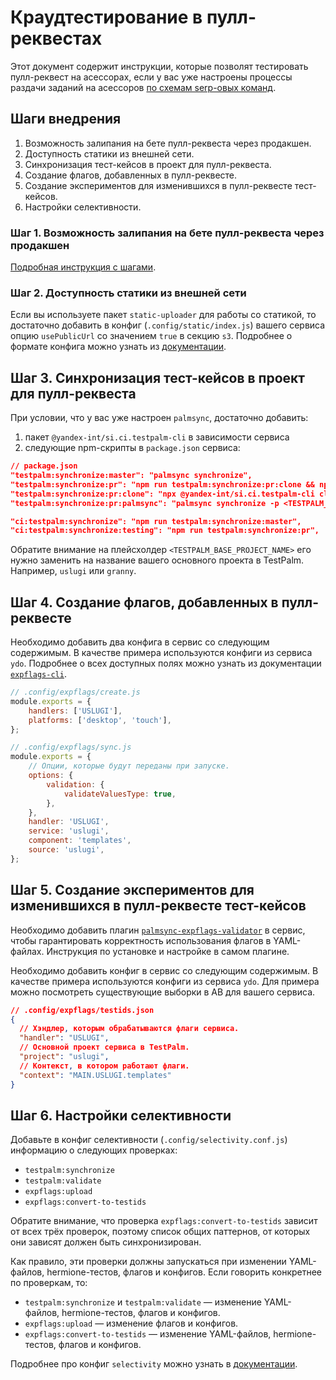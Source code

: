 # Краудтестирование в пулл-реквестах

Этот документ содержит инструкции, которые позволят тестировать пулл-реквест на асессорах, если у вас уже настроены процессы раздачи заданий на асессоров [по схемам serp-овых команд](https://wiki.yandex-team.ru/search-interfaces/infra/crowdtest/).

## Шаги внедрения

1. Возможность залипания на бете пулл-реквеста через продакшен.
2. Доступность статики из внешней сети.
3. Синхронизация тест-кейсов в проект для пулл-реквеста.
4. Создание флагов, добавленных в пулл-реквесте.
5. Создание экспериментов для изменившихся в пулл-реквесте тест-кейсов.
6. Настройки селективности.

### Шаг 1. Возможность залипания на бете пулл-реквеста через продакшен

[Подробная инструкция с шагами](./experiment-sticky.md).

### Шаг 2. Доступность статики из внешней сети

Если вы используете пакет `static-uploader` для работы со статикой, то достаточно добавить в конфиг (`.config/static/index.js`) вашего сервиса опцию `usePublicUrl` со значением `true` в секцию `s3`. Подробнее о формате конфига можно узнать из [документации](../../packages/static-uploader/README.md).

## Шаг 3. Синхронизация тест-кейсов в проект для пулл-реквеста

При условии, что у вас уже настроен `palmsync`, достаточно добавить:

1. пакет `@yandex-int/si.ci.testpalm-cli` в зависимости сервиса
2. следующие npm-скрипты в `package.json` сервиса:

```json
// package.json
"testpalm:synchronize:master": "palmsync synchronize",
"testpalm:synchronize:pr": "npm run testpalm:synchronize:pr:clone && npm run testpalm:synchronize:pr:palmsync",
"testpalm:synchronize:pr:clone": "npx @yandex-int/si.ci.testpalm-cli clone <TESTPALM_BASE_PROJECT_NAME> <TESTPALM_BASE_PROJECT_NAME>-$TRENDBOX_PULL_REQUEST_NUMBER",
"testpalm:synchronize:pr:palmsync": "palmsync synchronize -p <TESTPALM_BASE_PROJECT_NAME>-$TRENDBOX_PULL_REQUEST_NUMBER",

"ci:testpalm:synchronize": "npm run testpalm:synchronize:master",
"ci:testpalm:synchronize:testing": "npm run testpalm:synchronize:pr",
```

Обратите внимание на плейсхолдер `<TESTPALM_BASE_PROJECT_NAME>` его нужно заменить на название вашего основного проекта в TestPalm. Например, `uslugi` или `granny`.

## Шаг 4. Создание флагов, добавленных в пулл-реквесте

Необходимо добавить два конфига в сервис со следующим содержимым. В качестве примера используются конфиги из сервиса `ydo`. Подробнее о всех доступных полях можно узнать из документации [`expflags-cli`](https://a.yandex-team.ru/arc/trunk/arcadia/frontend/projects/infratest/packages/expflags-cli).

```js
// .config/expflags/create.js
module.exports = {
    handlers: ['USLUGI'],
    platforms: ['desktop', 'touch'],
};

// .config/expflags/sync.js
module.exports = {
    // Опции, которые будут переданы при запуске.
    options: {
        validation: {
            validateValuesType: true,
        },
    },
    handler: 'USLUGI',
    service: 'uslugi',
    component: 'templates',
    source: 'uslugi',
};
```

## Шаг 5. Создание экспериментов для изменившихся в пулл-реквесте тест-кейсов

Необходимо добавить плагин [`palmsync-expflags-validator`](https://a.yandex-team.ru/arc_vcs/frontend/projects/infratest/packages/palmsync-expflags-validator) в сервис, чтобы гарантировать корректность использования флагов в YAML-файлах. Инструкция по установке и настройке в самом плагине.

Необходимо добавить конфиг в сервис со следующим содержимым. В качестве примера используются конфиги из сервиса `ydo`. Для примера можно посмотреть существующие выборки в AB для вашего сервиса.

```json
// .config/expflags/testids.json
{
  // Хэндлер, которым обрабатываются флаги сервиса.
  "handler": "USLUGI",
  // Основной проект сервиса в TestPalm.
  "project": "uslugi",
  // Контекст, в котором работают флаги.
  "context": "MAIN.USLUGI.templates"
}
```

## Шаг 6. Настройки селективности

Добавьте в конфиг селективности (`.config/selectivity.conf.js`) информацию о следующих проверках:

* `testpalm:synchronize`
* `testpalm:validate`
* `expflags:upload`
* `expflags:convert-to-testids`

Обратите внимание, что проверка `expflags:convert-to-testids` зависит от всех трёх проверок, поэтому список общих паттернов, от которых они зависят должен быть синхронизирован.

Как правило, эти проверки должны запускаться при изменении YAML-файлов, hermione-тестов, флагов и конфигов. Если говорить конкретнее по проверкам, то:

* `testpalm:synchronize` и `testpalm:validate` — изменение YAML-файлов, hermione-тестов, флагов и конфигов.
* `expflags:upload` — изменение флагов и конфигов.
* `expflags:convert-to-testids` — изменение YAML-файлов, hermione-тестов, флагов и конфигов.

Подробнее про конфиг `selectivity` можно узнать в [документации](./selectivity.md).
